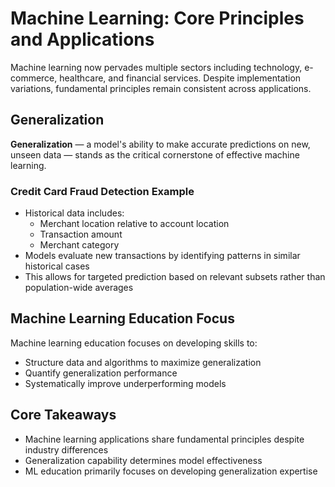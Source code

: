 # Machine Learning: Core Principles and Applications

Machine learning now pervades multiple sectors including technology, e-commerce, healthcare, and financial services. Despite implementation variations, fundamental principles remain consistent across applications.

## Generalization

**Generalization** — a model's ability to make accurate predictions on new, unseen data — stands as the critical cornerstone of effective machine learning.

### Credit Card Fraud Detection Example

- Historical data includes:
  - Merchant location relative to account location  
  - Transaction amount  
  - Merchant category  
- Models evaluate new transactions by identifying patterns in similar historical cases  
- This allows for targeted prediction based on relevant subsets rather than population-wide averages  

## Machine Learning Education Focus

Machine learning education focuses on developing skills to:

- Structure data and algorithms to maximize generalization  
- Quantify generalization performance  
- Systematically improve underperforming models  

## Core Takeaways

- Machine learning applications share fundamental principles despite industry differences  
- Generalization capability determines model effectiveness  
- ML education primarily focuses on developing generalization expertise  
